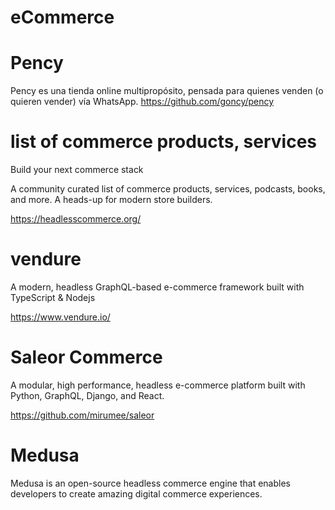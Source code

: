 # eCommerce 
 
# Pency

Pency es una tienda online multipropósito, pensada para quienes venden (o quieren vender) vía WhatsApp.
https://github.com/goncy/pency

# list of commerce products, services
 
Build your next commerce stack

A community curated list of commerce products, services, podcasts, books, and more. A heads-up for modern store builders.

https://headlesscommerce.org/
 
# vendure

A modern, headless GraphQL-based e-commerce framework built with TypeScript & Nodejs
 
https://www.vendure.io/ 

# Saleor Commerce

 A modular, high performance, headless e-commerce platform built with Python, GraphQL, Django, and React. 
 
 https://github.com/mirumee/saleor
 
# Medusa

Medusa is an open-source headless commerce engine that enables developers to create amazing digital commerce experiences. 

